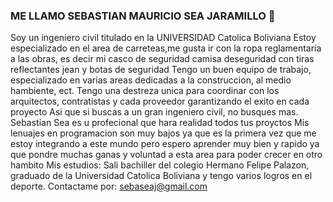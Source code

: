 ### ME LLAMO SEBASTIAN MAURICIO SEA JARAMILLO 👋
Soy un ingeniero civil titulado en la UNIVERSIDAD Catolica Boliviana 
Estoy especializado en el area de carreteas,me gusta ir  con la ropa reglamentaria a las obras, es decir mi casco de seguridad camisa deseguridad con tiras reflectantes jean y botas de seguridad
Tengo un buen equipo de trabajo, especializado en varias areas dedicadas a la construccion, al medio hambiente, ect.
Tengo una destreza unica para coordinar con los arquitectos, contratistas y cada proveedor garantizando el exito en cada proyecto 
Asi que si buscas a un gran ingeniero civil, no busques mas. Sebastian Sea es u profecional que hara realidad todos tus proyctos
Mis lenuajes en programacion son muy bajos ya que es la primera vez que me estoy integrando a este mundo pero espero aprender muy bien y rapido ya que pondre muchas ganas y voluntad a esta area para poder crecer en otro hambito 
Mis estudios: Sali bachiller del colegio Hermano Felipe Palazon, graduado de la Universidad Catolica Boliviana y tengo varios logros en el deporte.
Contactame por: sebaseaj@gmail.com
